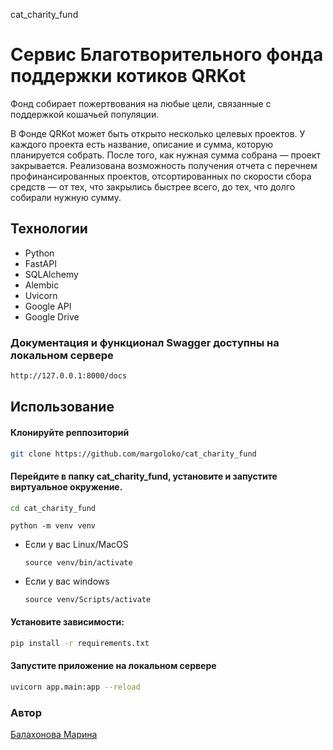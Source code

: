 cat_charity_fund

# Сервис Благотворительного фонда поддержки котиков QRKot

Фонд собирает пожертвования на любые цели, связанные с поддержкой кошачьей популяции.

В Фонде QRKot может быть открыто несколько целевых проектов. У каждого проекта есть название, описание и сумма, которую планируется собрать. После того, как нужная сумма собрана — проект закрывается.
Реализована возможность получения отчета с перечнем профинансированных проектов, отсортированных по скорости сбора средств — от тех, что закрылись быстрее всего, до тех, что долго собирали нужную сумму.

## Технологии
- Python
- FastAPI
- SQLAlchemy
- Alembic
- Uvicorn
- Google API
- Google Drive

### Документация и функционал Swagger доступны на локальном сервере

```sh
http://127.0.0.1:8000/docs
```

## Использование

#### Клонируйте реппозиторий

```sh
git clone https://github.com/margoloko/cat_charity_fund
```

#### Перейдите в папку cat_charity_fund, установите и запустите виртуальное окружение.

```sh
cd cat_charity_fund
```

```
python -m venv venv
```

* Если у вас Linux/MacOS

    ```
    source venv/bin/activate
    ```

* Если у вас windows

    ```
    source venv/Scripts/activate
    ```
#### Установите зависимости:

```sh
pip install -r requirements.txt
```

#### Запустите приложение на локальном сервере

```sh
uvicorn app.main:app --reload
```

### Автор
[Балахонова Марина](https://github.com/margoloko)
